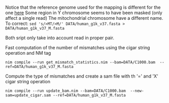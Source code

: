 
Notice that the reference genome used for the mapping is different for the one [here](ftp://ftp.ncbi.nlm.nih.gov/1000genomes/ftp/technical/reference/human_g1k_v37.fasta.gz)
Some region in Y chromosome seems to have been masked (only affect a single read)
The mitochondrial chromosome have a different name. To correct:
```sed 's/>MT/>M/' DATA/human_g1k_v37.fasta > DATA/human_g1k_v37_M.fasta```


Both sript only take into account read in proper pair.

Fast computation of the number of mismatches using the cigar string operation and NM tag

```nim compile --run get_mismatch_statistics.nim --bam=DATA/C1000.bam  --ref=DATA/human_g1k_v37_M.fasta```

Compute the type of mismatches and create a sam file with th '=' and 'X' cigar string operation

```nim compile --run update_bam.nim --bam=DATA/C1000.bam  --new-sam=update_cigar.sam --ref=DATA/human_g1k_v37_M.fasta```